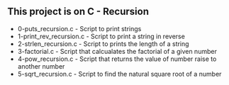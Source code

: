 ## This project is on C - Recursion

+ 0-puts_recursion.c - Script to print strings
+ 1-print_rev_recursion.c - Script to print a string in reverse
+ 2-strlen_recursion.c - Script to prints the length of a string
+ 3-factorial.c - Script that calcualates the factorial of a given number
+ 4-pow_recursion.c - Script that returns the value of number raise to another number
+ 5-sqrt_recursion.c - Script to find the natural square root of a number

